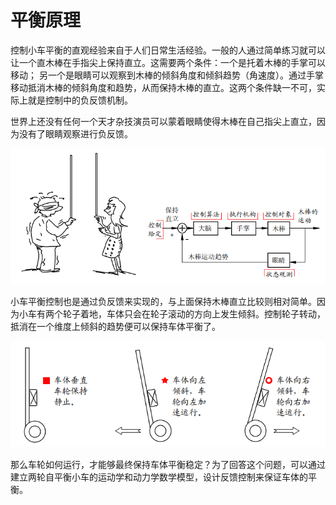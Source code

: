 # 平衡原理

控制小车平衡的直观经验来自于人们日常生活经验。一般的人通过简单练习就可以让一个直木棒在手指尖上保持直立。这需要两个条件：一个是托着木棒的手掌可以移动；  另一个是眼睛可以观察到木棒的倾斜角度和倾斜趋势（角速度）。通过手掌移动抵消木棒的倾斜角度和趋势，从而保持木棒的直立。这两个条件缺一不可，实际上就是控制中的负反馈机制。  

世界上还没有任何一个天才杂技演员可以蒙着眼睛使得木棒在自己指尖上直立，因为没有了眼睛观察进行负反馈。  

![保持木棒直立的反馈控制 alt ><](img/2020-04-15_190510.png)

小车平衡控制也是通过负反馈来实现的，与上面保持木棒直立比较则相对简单。因为小车有两个轮子着地，车体只会在轮子滚动的方向上发生倾斜。控制轮子转动，抵消在一个维度上倾斜的趋势便可以保持车体平衡了。

![通过车轮运动保持小车平衡 alt ><](img/2020-04-15_190703.png)

那么车轮如何运行，才能够最终保持车体平衡稳定？为了回答这个问题，可以通过建立两轮自平衡小车的运动学和动力学数学模型，设计反馈控制来保证车体的平衡。

